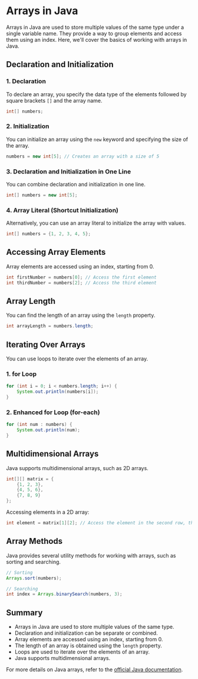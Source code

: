 # Arrays in Java

Arrays in Java are used to store multiple values of the same type under a single variable name. They provide a way to group elements and access them using an index. Here, we'll cover the basics of working with arrays in Java.

## Declaration and Initialization

### 1. **Declaration**

To declare an array, you specify the data type of the elements followed by square brackets `[]` and the array name.

```java
int[] numbers;
```

### 2. **Initialization**

You can initialize an array using the `new` keyword and specifying the size of the array.

```java
numbers = new int[5]; // Creates an array with a size of 5
```

### 3. **Declaration and Initialization in One Line**

You can combine declaration and initialization in one line.

```java
int[] numbers = new int[5];
```

### 4. **Array Literal (Shortcut Initialization)**

Alternatively, you can use an array literal to initialize the array with values.

```java
int[] numbers = {1, 2, 3, 4, 5};
```

## Accessing Array Elements

Array elements are accessed using an index, starting from 0.

```java
int firstNumber = numbers[0]; // Access the first element
int thirdNumber = numbers[2]; // Access the third element
```

## Array Length

You can find the length of an array using the `length` property.

```java
int arrayLength = numbers.length;
```

## Iterating Over Arrays

You can use loops to iterate over the elements of an array.

### 1. **for Loop**

```java
for (int i = 0; i < numbers.length; i++) {
    System.out.println(numbers[i]);
}
```

### 2. **Enhanced for Loop (for-each)**

```java
for (int num : numbers) {
    System.out.println(num);
}
```

## Multidimensional Arrays

Java supports multidimensional arrays, such as 2D arrays.

```java
int[][] matrix = {
    {1, 2, 3},
    {4, 5, 6},
    {7, 8, 9}
};
```

Accessing elements in a 2D array:

```java
int element = matrix[1][2]; // Access the element in the second row, third column
```

## Array Methods

Java provides several utility methods for working with arrays, such as sorting and searching.

```java
// Sorting
Arrays.sort(numbers);

// Searching
int index = Arrays.binarySearch(numbers, 3);
```

## Summary

- Arrays in Java are used to store multiple values of the same type.
- Declaration and initialization can be separate or combined.
- Array elements are accessed using an index, starting from 0.
- The length of an array is obtained using the `length` property.
- Loops are used to iterate over the elements of an array.
- Java supports multidimensional arrays.

For more details on Java arrays, refer to the [official Java documentation](https://docs.oracle.com/javase/tutorial/java/nutsandbolts/arrays.html).
